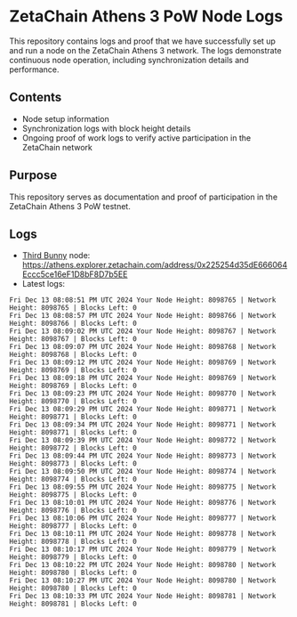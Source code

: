# ZetaChain Athens 3 PoW Node Logs
This repository contains logs and proof that we have successfully set up and run a node on the ZetaChain Athens 3 network. The logs demonstrate continuous node operation, including synchronization details and performance.

## Contents
- Node setup information
- Synchronization logs with block height details
- Ongoing proof of work logs to verify active participation in the ZetaChain network

## Purpose
This repository serves as documentation and proof of participation in the ZetaChain Athens 3 PoW testnet.

## Logs

- [Third Bunny](https://thirdbunny.xyz/) node: https://athens.explorer.zetachain.com/address/0x225254d35dE666064Eccc5ce16eF1D8bF8D7b5EE
- Latest logs:
```
Fri Dec 13 08:08:51 PM UTC 2024 Your Node Height: 8098765 | Network Height: 8098765 | Blocks Left: 0
Fri Dec 13 08:08:57 PM UTC 2024 Your Node Height: 8098766 | Network Height: 8098766 | Blocks Left: 0
Fri Dec 13 08:09:02 PM UTC 2024 Your Node Height: 8098767 | Network Height: 8098767 | Blocks Left: 0
Fri Dec 13 08:09:07 PM UTC 2024 Your Node Height: 8098768 | Network Height: 8098768 | Blocks Left: 0
Fri Dec 13 08:09:12 PM UTC 2024 Your Node Height: 8098769 | Network Height: 8098769 | Blocks Left: 0
Fri Dec 13 08:09:18 PM UTC 2024 Your Node Height: 8098769 | Network Height: 8098769 | Blocks Left: 0
Fri Dec 13 08:09:23 PM UTC 2024 Your Node Height: 8098770 | Network Height: 8098770 | Blocks Left: 0
Fri Dec 13 08:09:29 PM UTC 2024 Your Node Height: 8098771 | Network Height: 8098771 | Blocks Left: 0
Fri Dec 13 08:09:34 PM UTC 2024 Your Node Height: 8098771 | Network Height: 8098771 | Blocks Left: 0
Fri Dec 13 08:09:39 PM UTC 2024 Your Node Height: 8098772 | Network Height: 8098772 | Blocks Left: 0
Fri Dec 13 08:09:44 PM UTC 2024 Your Node Height: 8098773 | Network Height: 8098773 | Blocks Left: 0
Fri Dec 13 08:09:50 PM UTC 2024 Your Node Height: 8098774 | Network Height: 8098774 | Blocks Left: 0
Fri Dec 13 08:09:55 PM UTC 2024 Your Node Height: 8098775 | Network Height: 8098775 | Blocks Left: 0
Fri Dec 13 08:10:01 PM UTC 2024 Your Node Height: 8098776 | Network Height: 8098776 | Blocks Left: 0
Fri Dec 13 08:10:06 PM UTC 2024 Your Node Height: 8098777 | Network Height: 8098777 | Blocks Left: 0
Fri Dec 13 08:10:11 PM UTC 2024 Your Node Height: 8098778 | Network Height: 8098778 | Blocks Left: 0
Fri Dec 13 08:10:17 PM UTC 2024 Your Node Height: 8098779 | Network Height: 8098779 | Blocks Left: 0
Fri Dec 13 08:10:22 PM UTC 2024 Your Node Height: 8098780 | Network Height: 8098780 | Blocks Left: 0
Fri Dec 13 08:10:27 PM UTC 2024 Your Node Height: 8098780 | Network Height: 8098780 | Blocks Left: 0
Fri Dec 13 08:10:33 PM UTC 2024 Your Node Height: 8098781 | Network Height: 8098781 | Blocks Left: 0
```
